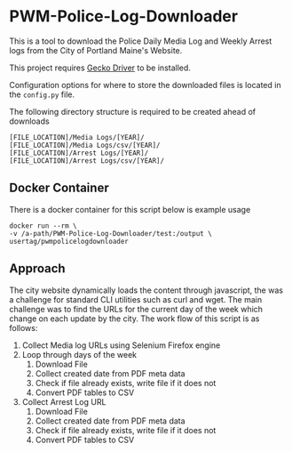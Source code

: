 # PWM-Police-Log-Downloader

This is a tool to download the Police Daily Media Log and Weekly Arrest logs from the City of Portland Maine's Website.

This project requires [Gecko Driver](https://github.com/mozilla/geckodriver) to be installed.

Configuration options for where to store the downloaded files is located in the `config.py` file.

The following directory structure is required to be created ahead of downloads
```
[FILE_LOCATION]/Media Logs/[YEAR]/
[FILE_LOCATION]/Media Logs/csv/[YEAR]/
[FILE_LOCATION]/Arrest Logs/[YEAR]/
[FILE_LOCATION]/Arrest Logs/csv/[YEAR]/
```

## Docker Container
There is a docker container for this script below is example usage

```
docker run --rm \
-v /a-path/PWM-Police-Log-Downloader/test:/output \
usertag/pwmpolicelogdownloader
```

## Approach
The city website dynamically loads the content through javascript, the was a challenge for standard CLI utilities such as curl and wget. The main challenge was to find the URLs for the current day of the week which change on each update by the city. The work flow of this script is as follows:

1. Collect Media log URLs using Selenium Firefox engine
2. Loop through days of the week
    1. Download File 
    2. Collect created date from PDF meta data
    3. Check if file already exists, write file if it does not
    4. Convert PDF tables to CSV
3. Collect Arrest Log URL
    1. Download File 
    2. Collect created date from PDF meta data
    3. Check if file already exists, write file if it does not
    4. Convert PDF tables to CSV
